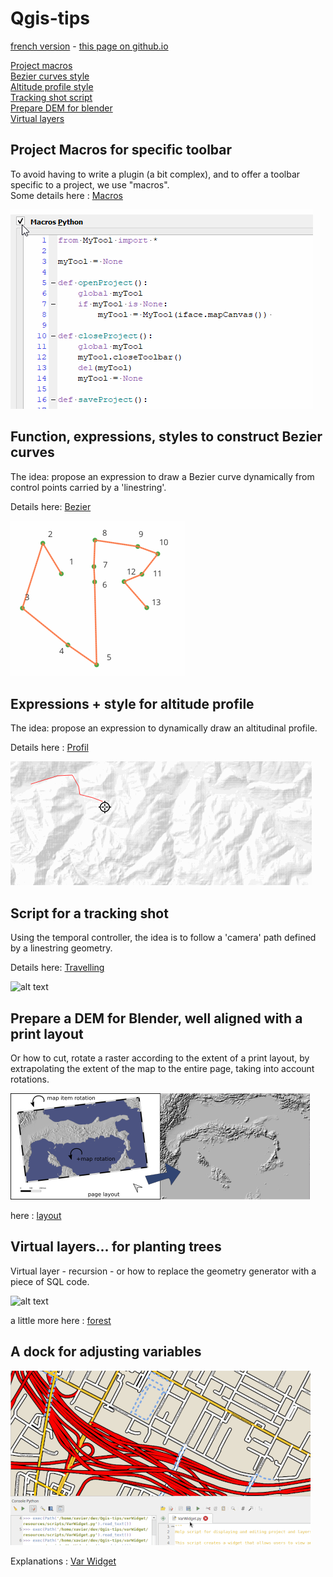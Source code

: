 # Qgis-tips

[french version](LISEZMOI.md) - [this page on github.io](https://xcaeag.github.io/Qgis-tips/)

[Project macros](#project-macros-for-specific-toolbar)\
[Bezier curves style](#function-expressions-styles-to-construct-bezier-curves)\
[Altitude profile style](#expressions--style-for-altitude-profile)\
[Tracking shot script](#script-for-a-tracking-shot)\
[Prepare DEM for blender](#prepare-a-dem-for-blender-well-aligned-with-a-print-layout)\
[Virtual layers](#virtual-layers-for-planting-trees)

## Project Macros for specific toolbar

To avoid having to write a plugin (a bit complex), and to offer a toolbar specific to a project, we use "macros".  
Some details here : [Macros](macros/README.md)

![macros demo](macros/macros.gif)

## Function, expressions, styles to construct Bezier curves

The idea: propose an expression to draw a Bezier curve dynamically from control points carried by a 'linestring'.

Details here: [Bezier](bezier/README.md)

![bezier demo](bezier/bezier2.gif)

## Expressions + style for altitude profile

The idea: propose an expression to dynamically draw an altitudinal profile.

Details here : [Profil](profil/README.md)

![Démo](profil/profil.gif)

## Script for a tracking shot

Using the temporal controller, the idea is to follow a 'camera' path defined by a linestring geometry.

Details here: [Travelling](travelling/README.md)

![alt text](travelling/plantorel.gif)

## Prepare a DEM for Blender, well aligned with a print layout

Or how to cut, rotate a raster according to the extent of a print layout, by extrapolating the extent of the map to the entire page, taking into account rotations.

![alt text](layout/resources/transformation.png)

here : [layout](layout/README.md)

## Virtual layers... for planting trees

Virtual layer - recursion - or how to replace the geometry generator with a piece of SQL code.

![alt text](forest/resources/forest.gif)

a little more here : [forest](forest/README.md)

## A dock for adjusting variables

![alt text](varWidget/demo-480.gif)

Explanations : [Var Widget](varWidget/README.md)